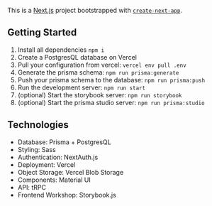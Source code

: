 This is a [Next.js](https://nextjs.org/) project bootstrapped with [`create-next-app`](https://github.com/vercel/next.js/tree/canary/packages/create-next-app).

## Getting Started

1. Install all dependencies `npm i`
2. Create a PostgresQL database on Vercel
3. Pull your configuration from vercel: `vercel env pull .env`
4. Generate the prisma schema: `npm run prisma:generate`
5. Push your prisma schema to the database: `npm run prisma:push`
6. Run the development server: `npm run start`
7. (optional) Start the storybook server: `npm run storybook`
8. (optional) Start the prisma studio server: `npm run prisma:studio`

## Technologies

- Database: Prisma + PostgresQL
- Styling: Sass
- Authentication: NextAuth.js
- Deployment: Vercel
- Object Storage: Vercel Blob Storage
- Components: Material UI
- API: tRPC
- Frontend Workshop: Storybook.js